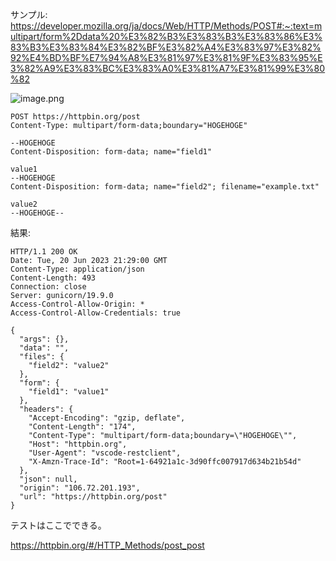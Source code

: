 サンプル: 
https://developer.mozilla.org/ja/docs/Web/HTTP/Methods/POST#:~:text=multipart/form%2Ddata%20%E3%82%B3%E3%83%B3%E3%83%86%E3%83%B3%E3%83%84%E3%82%BF%E3%82%A4%E3%83%97%E3%82%92%E4%BD%BF%E7%94%A8%E3%81%97%E3%81%9F%E3%83%95%E3%82%A9%E3%83%BC%E3%83%A0%E3%81%A7%E3%81%99%E3%80%82

![image.png](https://qiita-image-store.s3.ap-northeast-1.amazonaws.com/0/93824/14243772-3981-1359-52f7-2a4a026e59aa.png)

```
POST https://httpbin.org/post
Content-Type: multipart/form-data;boundary="HOGEHOGE"

--HOGEHOGE
Content-Disposition: form-data; name="field1"

value1
--HOGEHOGE
Content-Disposition: form-data; name="field2"; filename="example.txt"

value2
--HOGEHOGE--
```


結果:
```
HTTP/1.1 200 OK
Date: Tue, 20 Jun 2023 21:29:00 GMT
Content-Type: application/json
Content-Length: 493
Connection: close
Server: gunicorn/19.9.0
Access-Control-Allow-Origin: *
Access-Control-Allow-Credentials: true

{
  "args": {},
  "data": "",
  "files": {
    "field2": "value2"
  },
  "form": {
    "field1": "value1"
  },
  "headers": {
    "Accept-Encoding": "gzip, deflate",
    "Content-Length": "174",
    "Content-Type": "multipart/form-data;boundary=\"HOGEHOGE\"",
    "Host": "httpbin.org",
    "User-Agent": "vscode-restclient",
    "X-Amzn-Trace-Id": "Root=1-64921a1c-3d90ffc007917d634b21b54d"
  },
  "json": null,
  "origin": "106.72.201.193",
  "url": "https://httpbin.org/post"
}
```

テストはここでできる。

https://httpbin.org/#/HTTP_Methods/post_post
